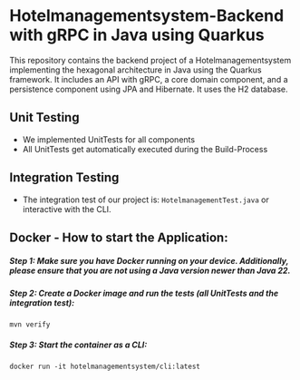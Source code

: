 # Hotelmanagementsystem-Backend with gRPC in Java using Quarkus

This repository contains the backend project of a Hotelmanagementsystem implementing the hexagonal architecture in Java using the Quarkus framework. It includes an API with gRPC, a core domain component, and a persistence component using JPA and Hibernate. It uses the H2 database.

## Unit Testing

* We implemented UnitTests for all components
* All UnitTests get automatically executed during the Build-Process
## Integration Testing

* The integration test of our project is: `HotelmanagementTest.java` or interactive with the CLI.

## Docker - How to start the Application:

##### Step 1: Make sure you have Docker running on your device. Additionally, please ensure that you are not using a Java version newer than Java 22.
##### Step 2: Create a Docker image and run the tests (all UnitTests and the integration test):

```shell script
mvn verify
```

##### Step 3: Start the container as a CLI:

```shell script
docker run -it hotelmanagementsystem/cli:latest
```




